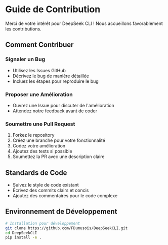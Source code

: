 # Guide de Contribution

Merci de votre intérêt pour DeepSeek CLI ! Nous accueillons favorablement les contributions.

## Comment Contribuer

### Signaler un Bug
- Utilisez les Issues GitHub
- Décrivez le bug de manière détaillée
- Incluez les étapes pour reproduire le bug

### Proposer une Amélioration
- Ouvrez une Issue pour discuter de l'amélioration
- Attendez notre feedback avant de coder

### Soumettre une Pull Request
1. Forkez le repository
2. Créez une branche pour votre fonctionnalité
3. Codez votre amélioration
4. Ajoutez des tests si possible
5. Soumettez la PR avec une description claire

## Standards de Code

- Suivez le style de code existant
- Écrivez des commits clairs et concis
- Ajoutez des commentaires pour le code complexe

## Environnement de Développement

```bash
# Installation pour développement
git clone https://github.com/FDumusois/DeepSeekCLI.git
cd DeepSeekCLI
pip install -e .